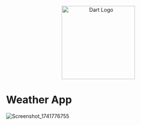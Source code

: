 <p align="center"> <img src="https://upload.wikimedia.org/wikipedia/commons/7/7e/Dart-logo.png" width="200" alt="Dart Logo"> </p>


# Weather App
![Screenshot_1741776755](https://github.com/user-attachments/assets/5683d563-d75e-43dc-89d8-0d9ca8a251bd)




